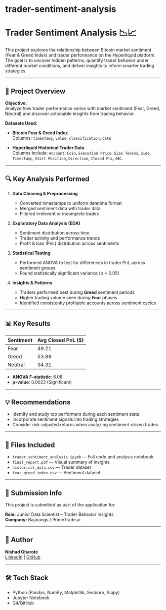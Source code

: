 # trader-sentiment-analysis
# Trader Sentiment Analysis 📉📈

This project explores the relationship between Bitcoin market sentiment (Fear & Greed Index) and trader performance on the Hyperliquid platform. The goal is to uncover hidden patterns, quantify trader behavior under different market conditions, and deliver insights to inform smarter trading strategies.

---

## 📁 Project Overview

**Objective:**  
Analyze how trader performance varies with market sentiment (Fear, Greed, Neutral) and discover actionable insights from trading behavior.

**Datasets Used:**
- **Bitcoin Fear & Greed Index**  
  Columns: `timestamp`, `value`, `classification`, `date`

- **Hyperliquid Historical Trader Data**  
  Columns include: `Account`, `Coin`, `Execution Price`, `Size Tokens`, `Side`, `Timestamp`, `Start Position`, `Direction`, `Closed PnL`, etc.

---

## 🔍 Key Analysis Performed

1. **Data Cleaning & Preprocessing**  
   - Converted timestamps to uniform datetime format  
   - Merged sentiment data with trader data  
   - Filtered irrelevant or incomplete trades

2. **Exploratory Data Analysis (EDA)**  
   - Sentiment distribution across time  
   - Trader activity and performance trends  
   - Profit & loss (PnL) distribution across sentiments

3. **Statistical Testing**  
   - Performed ANOVA to test for differences in trader PnL across sentiment groups  
   - Found statistically significant variance (p < 0.05)

4. **Insights & Patterns**  
   - Traders performed best during **Greed** sentiment periods  
   - Higher trading volume seen during **Fear** phases  
   - Identified consistently profitable accounts across sentiment cycles

---

## 📊 Key Results

| Sentiment | Avg Closed PnL ($) |
|-----------|--------------------|
| Fear      | 49.21              |
| Greed     | 53.88              |
| Neutral   | 34.31              |

- **ANOVA F-statistic**: 6.08  
- **p-value**: 0.0023 (Significant)

---

## 💡 Recommendations

- Identify and study top performers during each sentiment state  
- Incorporate sentiment signals into trading strategies  
- Consider risk-adjusted returns when analyzing sentiment-driven trades

---

## 📂 Files Included

- `trader_sentiment_analysis.ipynb` — Full code and analysis notebook  
- `final_report.pdf` — Visual summary of insights  
- `historical_data.csv` — Trader dataset  
- `fear_greed_index.csv` — Sentiment dataset

---

## 📧 Submission Info

This project is submitted as part of the application for:

**Role:** Junior Data Scientist – Trader Behavior Insights  
**Company:** Bajarangs / PrimeTrade.ai

---

## 🧠 Author

**Nishad Gharote**  
[LinkedIn](https://www.linkedin.com/in/nishadgharote) | [GitHub](https://github.com/NishadGharote)

---

## 🛠 Tech Stack

- Python (Pandas, NumPy, Matplotlib, Seaborn, Scipy)  
- Jupyter Notebook  
- Git/GitHub  
